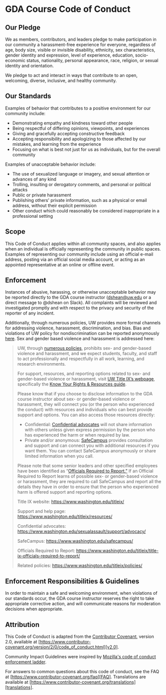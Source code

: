 # GDA Course Code of Conduct

## Our Pledge

We as members, contributors, and leaders pledge to make participation in our
community a harassment-free experience for everyone, regardless of age, body
size, visible or invisible disability, ethnicity, sex characteristics, gender
identity and expression, level of experience, education, socio-economic status, 
nationality, personal appearance, race, religion, or sexual identity
and orientation.

We pledge to act and interact in ways that contribute to an open, welcoming, 
diverse, inclusive, and healthy community.

## Our Standards

Examples of behavior that contributes to a positive environment for our
community include:

* Demonstrating empathy and kindness toward other people
* Being respectful of differing opinions, viewpoints, and experiences
* Giving and gracefully accepting constructive feedback
* Accepting responsibility and apologizing to those affected by our mistakes, 
  and learning from the experience
* Focusing on what is best not just for us as individuals, but for the
  overall community

Examples of unacceptable behavior include:

* The use of sexualized language or imagery, and sexual attention or
  advances of any kind
* Trolling, insulting or derogatory comments, and personal or political attacks
* Public or private harassment
* Publishing others' private information, such as a physical or email
  address, without their explicit permission
* Other conduct which could reasonably be considered inappropriate in a
  professional setting

## Scope

This Code of Conduct applies within all community spaces, and also applies when
an individual is officially representing the community in public spaces.
Examples of representing our community include using an official e-mail address, 
posting via an official social media account, or acting as an appointed
representative at an online or offline event.

## Enforcement

Instances of abusive, harassing, or otherwise unacceptable behavior may be 
reported directly to the GDA course instructor (dshean@uw.edu or a direct message to @dshean on Slack). 
All complaints will be reviewed and investigated promptly and with respect 
to the privacy and security of the reporter of any incident.

Additionally, through numerous policies, UW provides more formal channels 
for addressing violence, harassment, discrimination, and bias. Bias and 
violations of UW policy for nondiscrimination can be reported anonymously
[here][bias reporting]. Sex and gender based violence and harassment is addressed here:

> UW, through [numerous policies][title ix], prohibits sex- and gender-based violence 
> and harassment, and we expect students, faculty, and staff to act professionally
> and respectfully in all work, learning, and research environments. 
>
> For support, resources, and reporting options related to sex- and gender-based
> violence or harassment, visit [UW Title IX’s webpage][uw title ix page], specifically the [Know Your 
> Rights & Resources guide][title ix kyr]. 
> 
> Please know that if you choose to disclose information to the GDA course instructor about sex- or 
> gender-based violence or harassment, they will connect you (or the person who 
> experienced the conduct) with resources and individuals who can best provide 
> support and options. You can also access those resources directly:
> - Confidential: [Confidential advocates][confidential advocates] will not share information with others 
> unless given express permission by the person who has experienced the harm or 
> when required by law.
> - Private and/or anonymous: [SafeCampus][safecampus] provides consultation and support and 
> can connect you with additional resources if you want them. You can contact 
> SafeCampus anonymously or share limited information when you call.
>
> Please note that some senior leaders and other specified employees have been 
> identified as “[Officials Required to Report.”][officials req to report] If an Official Required to Report 
> learns of possible sex- or gender-based violence or harassment, they are required
> to call SafeCampus and report all the details they have in order to ensure that 
> the person who experienced harm is offered support and reporting options.  
>
> Title IX website: https://www.washington.edu/titleix/
>
> Support and help page: https://www.washington.edu/titleix/resources/
>
> Confidential advocates: https://www.washington.edu/sexualassault/support/advocacy/
>
> SafeCampus: https://www.washington.edu/safecampus/
>
> Officials Required to Report: https://www.washington.edu/titleix/title-ix-officials-required-to-report/
>
> Related policies: https://www.washington.edu/titleix/policies/

## Enforcement Responsibilities & Guidelines

In order to maintain a safe and welcoming environment, when violations of our 
standards occur, the GDA course instructor reserves the right to take appropriate corrective action, 
and will communicate reasons for moderation decisions when appropriate. 

## Attribution

This Code of Conduct is adapted from the [Contributor Covenant][homepage], 
version 2.0, available at
[https://www.contributor-covenant.org/version/2/0/code_of_conduct.html][v2.0].

Community Impact Guidelines were inspired by 
[Mozilla's code of conduct enforcement ladder][Mozilla CoC].

For answers to common questions about this code of conduct, see the FAQ at
[https://www.contributor-covenant.org/faq][FAQ]. Translations are available 
at [https://www.contributor-covenant.org/translations][translations].

[homepage]: https://www.contributor-covenant.org
[v2.0]: https://www.contributor-covenant.org/version/2/0/code_of_conduct.html
[Mozilla CoC]: https://github.com/mozilla/diversity
[FAQ]: https://www.contributor-covenant.org/faq
[translations]: https://www.contributor-covenant.org/translations
[bias reporting]: https://www.washington.edu/raceequity/updates/bias-reporting-tools/
[title ix]: https://www.washington.edu/titleix/policies/
[uw title ix page]: https://www.washington.edu/titleix/
[title ix kyr]: https://www.washington.edu/pso/resources/know-your-rights/
[confidential advocates]: https://www.washington.edu/sexualassault/support/advocacy/
[safecampus]: https://www.washington.edu/safecampus/
[officials req to report]: https://www.washington.edu/titleix/title-ix-officials-required-to-report/
